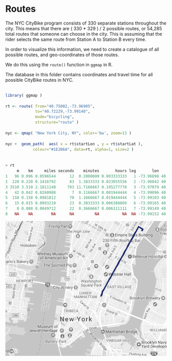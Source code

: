 # Routes

The NYC CityBike program consists of 330 separate stations throughout the city. This means that there are ( 330 * 329 ) / 2 possible routes, or 54,285 total routes that someone can choose in the city. This is assuming that the rider selects the same route from Station A to Station B every time.

In order to visualize this information, we need to create a catalogue of all possible routes, and geo-coordinates of those routes. 

We do this using the `route()` function in `ggmap` in R.

The database in this folder contains coordinates and travel time for all possible CityBike routes in NYC.

```r

library( ggmap )

rt <- route( from="40.75002,-73.96905", 
             to="40.72229,-73.99148", 
             mode="bicycling",
             structure="route" )

nyc <- qmap( "New York City, NY", color='bw', zoom=13 )  

nyc +  geom_path(  aes( x = rt$startLon , y = rt$startLat ), 
            colour="#1E2B6A", data=rt, alpha=1, size=2 )


> rt
     m    km     miles seconds    minutes       hours leg       lon      lat
1   96 0.096 0.0596544      12  0.2000000 0.003333333   1 -73.96898 40.74999
2  228 0.228 0.1416792      83  1.3833333 0.023055556   2 -73.96842 40.75075
3 3510 3.510 2.1811140     703 11.7166667 0.195277778   3 -73.97079 40.75174
4   42 0.042 0.0260988       7  0.1166667 0.001944444   4 -73.99096 40.72412
5  158 0.158 0.0981812      70  1.1666667 0.019444444   5 -73.99103 40.72375
6   15 0.015 0.0093210      23  0.3833333 0.006388889   6 -73.99165 40.72241
7    8 0.008 0.0049712      22  0.3666667 0.006111111   7 -73.99149 40.72237
8   NA    NA        NA      NA         NA          NA  NA -73.99152 40.72230


```

![alt](ASSETS/route.png)

